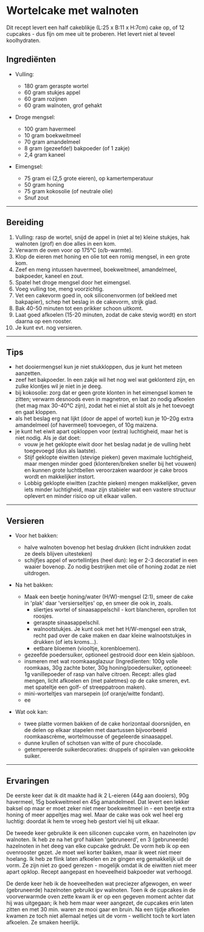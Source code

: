 # Wortelcake met walnoten

Dit recept levert een half cakeblikje (L:25 x B:11 x H:7cm) cake op, of 12 cupcakes - dus fijn om mee uit te proberen.
Het levert niet al teveel koolhydraten.

## Ingrediënten

- Vulling:
  - 180 gram geraspte wortel  
  - 60 gram stukjes appel
  - 60 gram rozijnen
  - 60 gram walnoten, grof gehakt

- Droge mengsel:
  - 100 gram havermeel  
  - 10 gram boekweitmeel  
  - 70 gram amandelmeel  
  - 8 gram (gezeefde!) bakpoeder (of 1 zakje)
  - 2,4 gram kaneel  

- Eimengsel:
  - 75 gram ei (2,5 grote eieren), op kamertemperatuur
  - 50 gram honing
  - 75 gram kokosolie (of neutrale olie)
  - Snuf zout

---

## Bereiding

1. Vulling: rasp de wortel, snijd de appel in (niet al te) kleine stukjes, hak walnoten (grof) en doe alles in een kom.
2. Verwarm de oven voor op 175°C (o/b-warmte).
3. Klop de eieren met honing en olie tot een romig mengsel, in een grote kom.
4. Zeef en meng intussen havermeel, boekweitmeel, amandelmeel, bakpoeder, kaneel en zout.
5. Spatel het droge mengsel door het eimengsel.
6. Voeg vulling toe, meng voorzichtig.
7. Vet een cakevorm goed in, ook siliconenvormen (of bekleed met bakpapier), schep het beslag in de cakevorm, strijk glad.
8. Bak 40-50 minuten tot een prikker schoon uitkomt.
9. Laat goed afkoelen (15-20 minuten, zodat de cake stevig wordt) en stort daarna op een rooster.
10. Je kunt evt. nog versieren.

---

## Tips

- het dooiermengsel kun je niet stukkloppen, dus je kunt het meteen aanzetten.
- zeef het bakpoeder. In een zakje wil het nog wel wat geklonterd zijn, en zulke klontjes wil je niet in je deeg.
- bij kokosolie: zorg dat er geen grote klonten in het eimengsel komen te zitten; verwarm desnoods even in magnetron, en laat zo nodig afkoelen (het mag max 30-40°C zijn), zodat het ei niet al stolt als je het toevoegt en gaat kloppen.
- als het beslag erg nat lijkt (door de appel of wortel) kun je 10–20g extra amandelmeel (of havermeel) toevoegen, of 10g maizena.
- je kunt het eiwit apart opkloppen voor (extra) luchtigheid, maar het is niet nodig. Als je dat doet:
  - vouw je het geklopte eiwit door het beslag nadat je de vulling hebt toegevoegd (dus als laatste).
  - Stijf geklopte eiwitten (stevige pieken) geven maximale luchtigheid, maar mengen minder goed (klonteren/breken sneller bij het vouwen) en kunnen grote luchtbellen veroorzaken waardoor je cake broos wordt en makkelijker instort.
  - Lobbig geklopte eiwitten (zachte pieken) mengen makkelijker, geven iets minder luchtigheid, maar zijn stabieler wat een vastere structuur oplevert en minder risico op uit elkaar vallen.

---

## Versieren

- Voor het bakken:
  - halve walnoten bovenop het beslag drukken (licht indrukken zodat ze deels blijven uitesteken)
  - schijfjes appel of wortellintjes (heel dun): leg er 2-3 decoratief in een waaier bovenop. Zo nodig bestrijken met olie of honing zodat ze niet uitdrogen.

- Na het bakken:
  - Maak een beetje honing/water (H/W)-mengsel (2:1), smeer de cake in 'plak' daar 'versierseltjes' op, en smeer die ook in, zoals.
    - sliertjes wortel of sinaasappelschil - kort blancheren, oprollen tot roosjes.
    - geraspte sinaasappelschil.
    - walnootstukjes. Je kunt ook met het H/W-mengsel een strak, recht pad over de cake maken en daar kleine walnootstukjes in drukken (of iets kroms...).
    - eetbare bloemen (viooltje, korenbloemen).
  - gezeefde poedersuiker, optioneel gestrooid door een klein sjabloon.
  - insmeren met wat roomkaasglazuur (Ingredïenten: 100g volle roomkaas, 30g zachte boter, 30g honing/poedersuiker, optioneeel: 1g vanillepoeder of rasp van halve citroen. Recept: alles glad mengen, licht afkoelen en (met paletmes) op de cake smeren, evt. met spateltje een golf- of streeppatroon maken).
  - mini-worteltjes van marsepein (of oranje/witte fondant).
  - ee

- Wat ook kan:
  - twee platte vormen bakken of de cake horizontaal doorsnijden, en de delen op elkaar stapelen met daartussen bijvoorbeeld roomkaascrème, wortelmousse of gegeleerde sinaasappel.
  - dunne krullen of schotsen van witte of pure chocolade.
  - getempereerde suikerdecoraties: druppels of spiralen van gekookte suiker.

---

## Ervaringen

De eerste keer dat ik dit maakte had ik 2 L-eieren (44g aan dooiers), 90g havermeel, 15g boekweitmeel en 45g amandelmeel. Dat levert een lekker baksel op maar er moet zeker niet meer boekweitmeel in - een beetje extra honing of meer appeltjes mag wel. Maar de cake was ook wel heel erg luchtig: doordat ik hem te vroeg heb gestort viel hij uit elkaar.

De tweede keer gebruikte ik een siliconen cupcake vorm, en hazelnoten ipv walnoten. Ik heb ze na het grof hakken 'gebruneerd', en 3 (gebruneerde) hazelnoten in het deeg van elke cupcake gedrukt. De vorm heb ik op een ovenrooster gezet. Je moet wel korter bakken, maar ik weet niet meer hoelang. Ik heb ze flink laten afkoelen en ze gingen erg gemakkelijk uit de vorm. Ze zijn niet zo goed gerezen - mogelijk omdat ik de eiwitten niet meer apart opklop. Recept aangepast en hoeveelheid bakpoeder wat verhoogd.

De derde keer heb ik de hoeveelheden wat preciezer afgewogen, en weer (gebruneerde) hazelnoten gebruikt ipv walnoten. Toen ik de cupcakes in de voorverwarmde oven zette kwam ik er op een gegeven moment achter dat hij was uitgegaan; ik heb hem maar weer aangezet, de cupcakes erin laten zitten en met 30 min. waren ze mooi gaar en bruin. Na een tijdje afkoelen kwamen ze toch niet allemaal netjes uit de vorm - wellicht toch te kort laten afkoelen. Ze smaken heerlijk.
